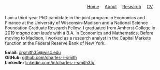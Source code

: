<!-- Custom Top Navigation -->
<div style="text-align: right; margin-bottom: 20px;">
  <a href="/" style="margin-right: 15px;">Home</a>
  <a href="/about.html" style="margin-right: 15px;">About</a>
  <a href="/research.html" style="margin-right: 15px;">Research</a>
  <a href="/cv.html" style="margin-right: 15px;">CV</a>
</div>

<p>
  I am a third-year PhD candidate in the joint program in Economics and Finance at the University of Wisconsin-Madison and a National Science Foundation Graduate Research Fellow. I graduated from Amherst College in 2019 <i>magna cum laude</i> with a B.A. in Economics and Mathematics. Before moving to Madison, I worked as a research analyst in the Capital Markets function at the Federal Reserve Bank of New York.
</p>

<p>
  <strong>Email:</strong> <a href="mailto:crsmith35@wisc.edu">crsmith35@wisc.edu</a><br>
  <strong>GitHub:</strong> <a href="https://github.com/charles-r-smith" target="_blank" rel="noopener">github.com/charles-r-smith</a><br>
  <strong>LinkedIn:</strong> <a href="https://www.linkedin.com/in/charles-r-smith35/)" target="_blank" rel="noopener">linkedin.com/in/charles-r-smith35/</a>
</p>
